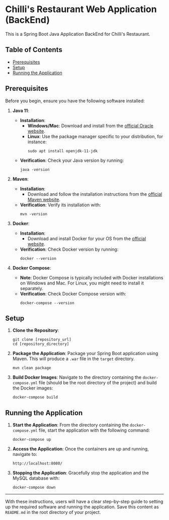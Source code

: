 # Chilli's Restaurant Web Application (BackEnd)

This is a Spring Boot Java Application BackEnd for Chilli's Restaurant.

## Table of Contents
- [Prerequisites](#prerequisites)
- [Setup](#setup)
- [Running the Application](#running-the-application)

## Prerequisites

Before you begin, ensure you have the following software installed:

1. **Java 11**:
   - **Installation**:
     - **Windows/Mac**: Download and install from the [official Oracle website](https://www.oracle.com/java/technologies/javase-jdk11-downloads.html).
     - **Linux**: Use the package manager specific to your distribution, for instance:
       ```
       sudo apt install openjdk-11-jdk
       ```
   - **Verification**: Check your Java version by running:
     ```
     java -version
     ```

2. **Maven**:
   - **Installation**:
     - Download and follow the installation instructions from the [official Maven website](https://maven.apache.org/download.cgi).
   - **Verification**: Verify its installation with:
     ```
     mvn -version
     ```

3. **Docker**:
   - **Installation**:
     - Download and install Docker for your OS from the [official website](https://www.docker.com/get-started).
   - **Verification**: Check Docker version by running:
     ```
     docker --version
     ```

4. **Docker Compose**:
   - **Note**: Docker Compose is typically included with Docker installations on Windows and Mac. For Linux, you might need to install it separately.
   - **Verification**: Check Docker Compose version with:
     ```
     docker-compose --version
     ```

## Setup

1. **Clone the Repository**:
   ```
   git clone [repository_url]
   cd [repository_directory]
   ```

2. **Package the Application**:
   Package your Spring Boot application using Maven. This will produce a `.war` file in the `target` directory.
   ```
   mvn clean package
   ```

3. **Build Docker Images**:
   Navigate to the directory containing the `docker-compose.yml` file (should be the root directory of the project) and build the Docker images:
   ```
   docker-compose build
   ```

## Running the Application

1. **Start the Application**:
   From the directory containing the `docker-compose.yml` file, start the application with the following command:
   ```
   docker-compose up
   ```

2. **Access the Application**:
   Once the containers are up and running, navigate to:
   ```
   http://localhost:8080/
   ```

3. **Stopping the Application**:
   Gracefully stop the application and the MySQL database with:
   ```
   docker-compose down
   ```

---

With these instructions, users will have a clear step-by-step guide to setting up the required software and running the application. Save this content as `README.md` in the root directory of your project.